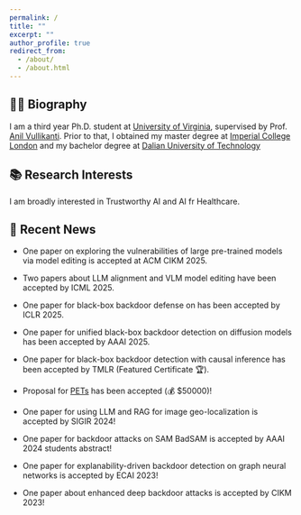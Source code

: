 ```yaml
---
permalink: /
title: ""
excerpt: ""
author_profile: true
redirect_from: 
  - /about/
  - /about.html
---
```

## 🧑‍💻 <span class="monospace-text">Biography</span>
<span class="monospace-text"> I am a third year Ph.D. student at [University of Virginia](https://www.virginia.edu/), supervised by Prof. [Anil Vullikanti](https://engineering.virginia.edu/faculty/anil-vullikanti). Prior to that, I obtained my master degree at [Imperial College London](https://www.imperial.ac.uk/) and my bachelor degree at [Dalian University of Technology](http://en.dlut.edu.cn/) </span>


## 📚 <span class="monospace-text">Research Interests</span>
<span class="monospace-text">I am broadly interested in Trustworthy AI and AI fr Healthcare.</span>

## 📢 <span class="monospace-text">Recent News</span>

- <span class="monospace-text"> One paper on exploring the vulnerabilities of large pre-trained models via model editing is accepted at ACM CIKM 2025. </span>

- <span class="monospace-text">Two papers about LLM alignment and VLM model editing have been accepted by ICML 2025.</span>

- <span class="monospace-text">One paper for black-box backdoor defense on has been accepted by ICLR 2025.</span>

- <span class="monospace-text">One paper for unified black-box backdoor detection on diffusion models has been accepted by AAAI 2025.</span>

- <span class="monospace-text">One paper for black-box backdoor detection with causal inference has been accepted by TMLR (Featured Certificate 🏆).</span>

- <span class="monospace-text">Proposal for [PETs](https://data.org/initiatives/pets-challenge/awardees/) has been accepted (💰 $50000)!</span>

- <span class="monospace-text">One paper for using LLM and RAG for image geo-localization is accepted by SIGIR 2024!</span>

- <span class="monospace-text">One paper for backdoor attacks on SAM BadSAM is accepted by AAAI 2024 students abstract!</span>

- <span class="monospace-text">One paper for explanability-driven backdoor detection on graph neural networks is accepted by ECAI 2023!</span>

- <span class="monospace-text">One paper about enhanced deep backdoor attacks is accepted by CIKM 2023!</span>

<center>
<div style="width: 300px; height: 200px; overflow: hidden;">
  <script type="text/javascript" id="clustrmaps" src="//clustrmaps.com/map_v2.js?d=sNab61BCqqN7iSZD6CWpN4qtAnpG4NGD1sq4VmUEeDY&cl=ffffff&w=a"></script>
</div>
</center>
